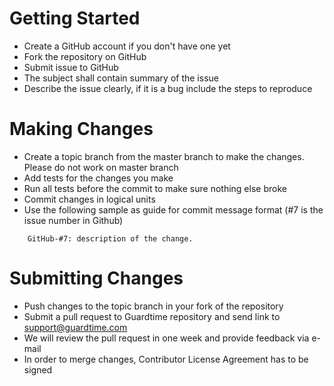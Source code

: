 # Getting Started
 
* Create a GitHub account if you don't have one yet
* Fork the repository on GitHub
* Submit issue to GitHub
* The subject shall contain summary of the issue
* Describe the issue clearly, if it is a bug include the steps to reproduce
 
# Making Changes
 
* Create a topic branch from the master branch to make the changes. Please do not work on master branch
* Add tests for the changes you make
* Run all tests before the commit to make sure nothing else broke
* Commit changes in logical units
* Use the following sample as guide for commit message format (#7 is the issue number in Github)
```
    GitHub-#7: description of the change.
```
 
# Submitting Changes
 
* Push changes to the topic branch in your fork of the repository
* Submit a pull request to Guardtime repository and send link to support@guardtime.com
* We will review the pull request in one week and provide feedback via e-mail
* In order to merge changes, Contributor License Agreement has to be signed
